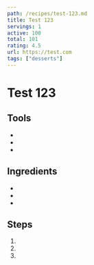 ```yaml
---
path: /recipes/test-123.md
title: Test 123
servings: 1
active: 100
total: 101
rating: 4.5
url: https://test.com
tags: ["desserts"]
---
```


# Test 123

## Tools

*
*
*

## Ingredients

*
*
*

## Steps

1.
1.
1.
